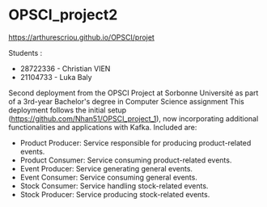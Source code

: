 # OPSCI_project2
https://arthurescriou.github.io/OPSCI/projet

Students :

-  28722336 - Christian VIEN
-  21104733 - Luka Baly


Second deployment from the OPSCI Project at Sorbonne Université as part of a 3rd-year Bachelor's degree in Computer Science assignment 
This deployment follows the initial setup (https://github.com/Nhan51/OPSCI_project_1), now incorporating additional functionalities and applications with Kafka. Included are:

-  Product Producer: Service responsible for producing product-related events.
-  Product Consumer: Service consuming product-related events.
-  Event Producer: Service generating general events.
-  Event Consumer: Service consuming general events.
-  Stock Consumer: Service handling stock-related events.
-  Stock Producer: Service producing stock-related events.
